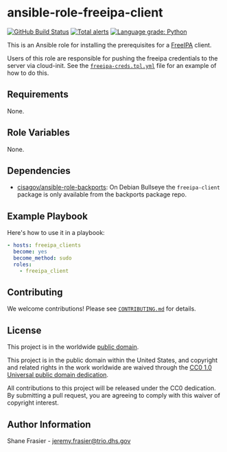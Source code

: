 # ansible-role-freeipa-client #

[![GitHub Build Status](https://github.com/cisagov/ansible-role-freeipa-client/workflows/build/badge.svg)](https://github.com/cisagov/ansible-role-freeipa-client/actions)
[![Total alerts](https://img.shields.io/lgtm/alerts/g/cisagov/ansible-role-freeipa-client.svg?logo=lgtm&logoWidth=18)](https://lgtm.com/projects/g/cisagov/ansible-role-freeipa-client/alerts/)
[![Language grade: Python](https://img.shields.io/lgtm/grade/python/g/cisagov/ansible-role-freeipa-client.svg?logo=lgtm&logoWidth=18)](https://lgtm.com/projects/g/cisagov/ansible-role-freeipa-client/context:python)

This is an Ansible role for installing the prerequisites for a
[FreeIPA](https://www.freeipa.org) client.

Users of this role are responsible for pushing the freeipa credentials
to the server via cloud-init.  See the
[`freeipa-creds.tpl.yml`](files/freeipa-creds.tpl.yml)
file for an example of how to do this.

## Requirements ##

None.

## Role Variables ##

None.

<!--
| Variable | Description | Default | Required |
|----------|-------------|---------|----------|
| optional_variable | Describe its purpose. | `default_value` | No |
| required_variable | Describe its purpose. | n/a | Yes |
-->

## Dependencies ##

- [cisagov/ansible-role-backports](https://github.com/cisagov/ansible-role-backports):
  On Debian Bullseye the `freeipa-client` package is only available
  from the backports package repo.

## Example Playbook ##

Here's how to use it in a playbook:

```yaml
- hosts: freeipa_clients
  become: yes
  become_method: sudo
  roles:
    - freeipa_client
```

## Contributing ##

We welcome contributions!  Please see [`CONTRIBUTING.md`](CONTRIBUTING.md) for
details.

## License ##

This project is in the worldwide [public domain](LICENSE).

This project is in the public domain within the United States, and
copyright and related rights in the work worldwide are waived through
the [CC0 1.0 Universal public domain
dedication](https://creativecommons.org/publicdomain/zero/1.0/).

All contributions to this project will be released under the CC0
dedication. By submitting a pull request, you are agreeing to comply
with this waiver of copyright interest.

## Author Information ##

Shane Frasier - <jeremy.frasier@trio.dhs.gov>
